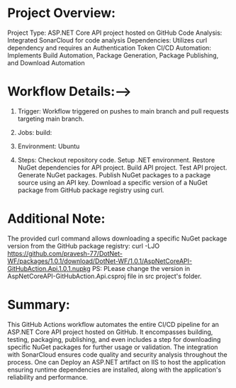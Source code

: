 # Project Overview:
Project Type: ASP.NET Core API project hosted on GitHub
Code Analysis: Integrated SonarCloud for code analysis
Dependencies: Utilizes curl dependency and requires an Authentication Token
CI/CD Automation: Implements Build Automation, Package Generation, Package Publishing, and Download Automation

# Workflow Details:-->
1. Trigger:
Workflow triggered on pushes to main branch and pull requests targeting main branch.

2. Jobs:
build:

3. Environment: Ubuntu
   
4. Steps:
Checkout repository code.
Setup .NET environment.
Restore NuGet dependencies for API project.
Build API project.
Test API project.
Generate NuGet packages.
Publish NuGet packages to a package source using an API key.
Download a specific version of a NuGet package from GitHub package registry using curl.

# Additional Note:
The provided curl command allows downloading a specific NuGet package version from the GitHub package registry:
  curl -LJO https://github.com/pravesh-77/DotNet-WF/packages/1.0.1/download/DotNet-WF/1.0.1/AspNetCoreAPI-GitHubAction.Api.1.0.1.nupkg
  PS: PLease change the version in AspNetCoreAPI-GitHubAction.Api.csproj file in src project's folder.

# Summary:
This GitHub Actions workflow automates the entire CI/CD pipeline for an ASP.NET Core API project hosted on GitHub. It encompasses building, testing, packaging, publishing, and even includes a step for downloading specific NuGet packages for further usage or validation. The integration with SonarCloud ensures code quality and security analysis throughout the process. One can Deploy an ASP.NET artifact on IIS to host the application ensuring runtime dependencies are installed, along with the application's reliability and performance.

